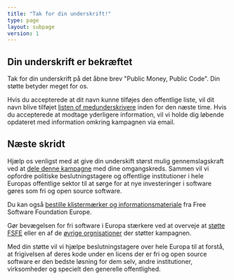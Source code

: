 ```yaml
---
title: "Tak for din underskrift!"
type: page
layout: subpage
version: 1
---
```


## Din underskrift er bekræftet

Tak for din underskrift på det åbne brev "Public Money, Public Code". Din støtte betyder meget for os.

Hvis du accepterede at dit navn kunne tilføjes den offentlige liste, vil dit navn blive tilføjet [listen of medunderskrivere](../all-signatures) inden for den næste time. Hvis du accepterede at modtage yderligere information, vil vi holde dig løbende opdateret med information omkring kampagnen via email.

## Næste skridt

Hjælp os venligst med at give din underskift størst mulig gennemslagskraft ved at [dele denne kampagne](../../#spread) med dine omgangskreds. Sammen vil vi opfordre politiske beslutningstagere og offentlige institutioner i hele Europas offentlige sektor til at sørge for at nye investeringer i software gøres som fri og open source software.

Du kan også [bestille klistermærker og informationsmateriale](https://fsfe.org/promo#pmpc) fra Free Software Foundation Europe.

Gør bevægelsen for fri software i Europa stærkere ved at overveje at [støtte FSFE](https://fsfe.org/donate/?pmpc) eller en af de [øvrige orgnisationer](../../#organisations) der støtter kampagnen.

Med din støtte vil vi hjælpe beslutningstagere over hele Europa til at forstå, at frigivelsen af deres kode under en licens der er fri og open source software er den bedste løsning for dem selv, andre institutioner, virksomheder og specielt den generelle offentlighed.
